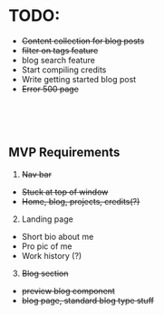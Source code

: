 # TODO:

- ~~Content collection for blog posts~~
- ~~filter on tags feature~~
- blog search feature
- Start compiling credits
- Write getting started blog post
- ~~Error 500 page~~

<pre>



</pre>


## MVP Requirements

1. ~~Nav bar~~

- ~~Stuck at top of window~~
- ~~Home, blog, projects, credits(?)~~

2. Landing page

- Short bio about me
- Pro pic of me
- Work history (?)

3. ~~Blog section~~

- ~~preview blog component~~
- ~~blog page, standard blog type stuff~~

<pre>



</pre>
